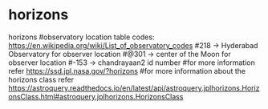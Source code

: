 # horizons
horizons 
#observatory location table codes: https://en.wikipedia.org/wiki/List_of_observatory_codes
#218 -> Hyderabad Observatory for observer location
#@301 -> center of the Moon for observer location
#-153 -> chandrayaan2 id number
#for more information refer https://ssd.jpl.nasa.gov/?horizons
#for more information about the horizons class refer https://astroquery.readthedocs.io/en/latest/api/astroquery.jplhorizons.HorizonsClass.html#astroquery.jplhorizons.HorizonsClass
